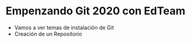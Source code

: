 # Empenzando Git 2020 con EdTeam

- Vamos a ver temas de instalación de Git
- Creación de un Repositorio
